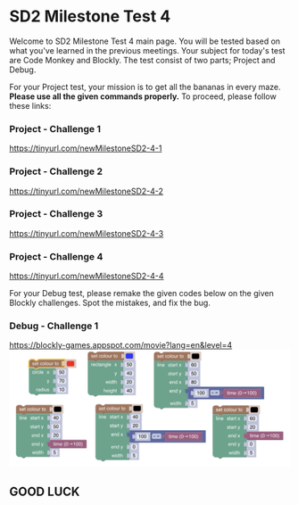 # SD2 Milestone Test 4

Welcome to SD2 Milestone Test 4 main page. You will be tested based on what you've learned in the previous meetings. 
Your subject for today's test are Code Monkey and Blockly. The test consist of two parts; Project and Debug.

For your Project test, your mission is to get all the bananas in every maze. **Please use all the given commands properly.**
To proceed, please follow these links:

### Project - Challenge 1
https://tinyurl.com/newMilestoneSD2-4-1 

### Project - Challenge 2
https://tinyurl.com/newMilestoneSD2-4-2

### Project - Challenge 3
https://tinyurl.com/newMilestoneSD2-4-3

### Project - Challenge 4
https://tinyurl.com/newMilestoneSD2-4-4

For your Debug test, please remake the given codes below on the given Blockly challenges. Spot the mistakes, and fix the bug.

### Debug - Challenge 1
https://blockly-games.appspot.com/movie?lang=en&level=4
![Debug 1](SD2_Mls4_Debug1.png)
## GOOD LUCK
